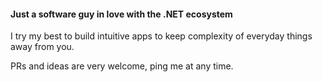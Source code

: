 #### Just a software guy in love with the .NET ecosystem

I try my best to build intuitive apps to keep complexity of everyday things away from you.

PRs and ideas are very welcome, ping me at any time.
